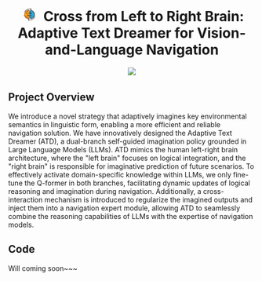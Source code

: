 <div align="center">
    
# <img src="left-right_brain.png" height="28px"> Cross from Left to Right Brain: Adaptive Text Dreamer for Vision-and-Language Navigation



<div>
    <a href='' target='_blank'><img src='https://img.shields.io/badge/Paper-Arxiv-red'></a>
<!--     <a href="https://opensource.org/licenses/MIT"><img src="https://img.shields.io/badge/License-MIT-yellow.svg" alt="License: MIT"></a> -->
</div>

</div>


## Project Overview
We introduce a novel strategy that adaptively imagines key environmental semantics in linguistic form, enabling a more efficient and reliable navigation solution. We have innovatively designed the Adaptive Text Dreamer (ATD), a dual-branch self-guided imagination policy grounded in Large Language Models (LLMs). ATD mimics the human left-right brain architecture, where the "left brain" focuses on logical integration, and the "right brain" is responsible for imaginative prediction of future scenarios. To effectively activate domain-specific knowledge within LLMs, we only fine-tune the Q-former in both branches, facilitating dynamic updates of logical reasoning and imagination during navigation. Additionally, a cross-interaction mechanism is introduced to regularize the imagined outputs and inject them into a navigation expert module, allowing ATD to seamlessly combine the reasoning capabilities of LLMs with the expertise of navigation models.


## Code
Will coming soon~~~
